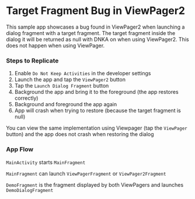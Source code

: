 # Target Fragment Bug in ViewPager2

This sample app showcases a bug found in ViewPager2 when launching a dialog fragment with a target fragment. The target fragment inside the dialog it will be returned as null with DNKA on when using ViewPager2. This does not happen when using ViewPager.


### Steps to Replicate
1. Enable `Do Not Keep Activities` in the developer settings
2. Launch the app and tap the `ViewPager2` button
3. Tap the `Launch Dialog Fragment` button
4. Background the app and bring it to the foreground (the app restores correctly)
5. Background and foreground the app again
6. App will crash when trying to restore (because the target fragment is null)

You can view the same implementation using Viewpager (tap the `ViewPager` button) and the app does not crash when restoring the dialog


### App Flow

`MainActivity` starts `MainFragment`

`MainFragment` can launch `ViewPagerFragment` or `ViewPager2Fragment`

`DemoFragment` is the fragment displayed by both ViewPagers and launches `DemoDialogFragment`
